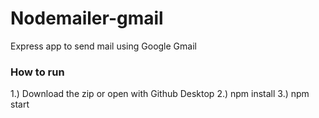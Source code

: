 # Nodemailer-gmail
Express app to send mail using Google Gmail

<h3>How to run</h3>
1.) Download the zip or open with Github Desktop
2.) npm install
3.) npm start
